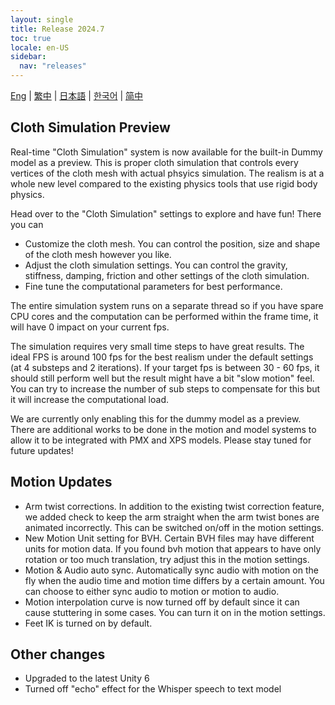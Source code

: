 ```yaml
---
layout: single
title: Release 2024.7
toc: true
locale: en-US
sidebar:
  nav: "releases"
---
```

[Eng](/dancexr/releases/2024.7) | [繁中](/tw/dancexr/releases/2024.7) | [日本語](/jp/dancexr/releases/2024.7) | [한국어](/kr/dancexr/releases/2024.7) | [简中](/zh/dancexr/releases/2024.7)


## Cloth Simulation Preview

Real-time "Cloth Simulation" system is now available for the built-in Dummy model as a preview. This is proper cloth simulation that controls every vertices of the cloth mesh with actual phsyics simulation. The realism is at a whole new level compared to the existing physics tools that use rigid body physics. 

Head over to the "Cloth Simulation" settings to explore and have fun! There you can

* Customize the cloth mesh. You can control the position, size and shape of the cloth mesh however you like.
* Adjust the cloth simulation settings. You can control the gravity, stiffness, damping, friction and other settings of the cloth simulation.
* Fine tune the computational parameters for best performance.

The entire simulation system runs on a separate thread so if you have spare CPU cores and the computation can be performed within the frame time, it will have 0 impact on your current fps.

The simulation requires very small time steps to have great results. The ideal FPS is around 100 fps for the best realism under the default settings (at 4 substeps and 2 iterations). If your target fps is between 30 - 60 fps, it should still perform well but the result might have a bit "slow motion" feel. You can try to increase the number of sub steps to compensate for this but it will increase the computational load. 

We are currently only enabling this for the dummy model as a preview. There are additional works to be done in the motion and model systems to allow it to be integrated with PMX and XPS models. Please stay tuned for future updates!

## Motion Updates
* Arm twist corrections. In addition to the existing twist correction feature, we added check to keep the arm straight when the arm twist bones are animated incorrectly. This can be switched on/off in the motion settings.
* New Motion Unit setting for BVH. Certain BVH files may have different units for motion data. If you found bvh motion that appears to have only rotation or too much translation, try adjust this in the motion settings.
* Motion & Audio auto sync. Automatically sync audio with motion on the fly when the audio time and motion time differs by a certain amount. You can choose to either sync audio to motion or motion to audio.
* Motion interpolation curve is now turned off by default since it can cause stuttering in some cases. You can turn it on in the motion settings.
* Feet IK is turned on by default.

## Other changes
* Upgraded to the latest Unity 6
* Turned off "echo" effect for the Whisper speech to text model
